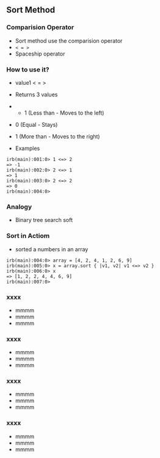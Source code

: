 ## Sort Method

### Comparision Operator

* Sort method use the comparision operator
* `< = >`
* Spaceship operator

### How to use it?

* value1 < = > 
* Returns 3 values 
* - 1 (Less than - Moves to the left) 
* 0 (Equal -  Stays)
* 1 (More than - Moves to the right)

* Examples 

```
irb(main):001:0> 1 <=> 2
=> -1
irb(main):002:0> 2 <=> 1
=> 1
irb(main):003:0> 2 <=> 2
=> 0
irb(main):004:0> 
```

### Analogy

* Binary tree search soft

### Sort in Actiom

* sorted a numbers in an array

```
irb(main):004:0> array = [4, 2, 4, 1, 2, 6, 9]
irb(main):005:0> x = array.sort { |v1, v2| v1 <=> v2 }
irb(main):006:0> x
=> [1, 2, 2, 4, 4, 6, 9]
irb(main):007:0> 
```

### xxxx

* mmmm
* mmmm
* mmmm

### xxxx

* mmmm
* mmmm
* mmmm

### xxxx

* mmmm
* mmmm
* mmmm

### xxxx

* mmmm
* mmmm
* mmmm
